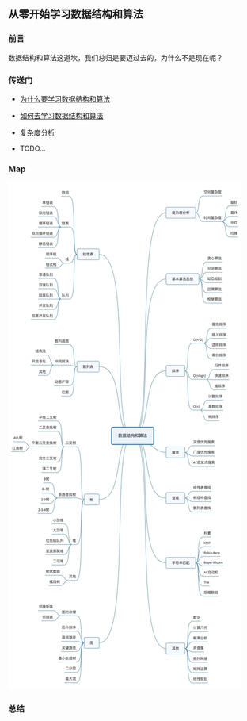 ## 从零开始学习数据结构和算法

### 前言

数据结构和算法这道坎，我们总归是要迈过去的，为什么不是现在呢？

### 传送门

- [为什么要学习数据结构和算法](https://github.com/careteenL/webFEDeveloper/blob/master/Front-end-knowledge/data-structure_algorithm/20181008_why-to-study.md)
- [如何去学习数据结构和算法](https://github.com/careteenL/webFEDeveloper/blob/master/Front-end-knowledge/data-structure_algorithm/20181008_how-to-study.md)
- [复杂度分析](https://github.com/careteenL/webFEDeveloper/blob/master/Front-end-knowledge/data-structure_algorithm/20181009_complexity-analysis.md)

- TODO...

### Map

![map](./assets/map.jpeg)
### 总结